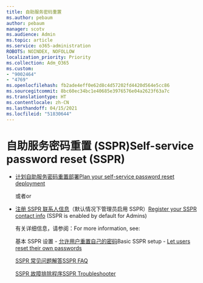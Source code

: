 ```yaml
---
title: 自助服务密码重置
ms.author: pebaum
author: pebaum
manager: scotv
ms.audience: Admin
ms.topic: article
ms.service: o365-administration
ROBOTS: NOINDEX, NOFOLLOW
localization_priority: Priority
ms.collection: Adm_O365
ms.custom:
- "9002464"
- "4769"
ms.openlocfilehash: fb2ade4eff0e62d8c4d57202fd4420d564e5cc86
ms.sourcegitcommit: 8bc60ec34bc1e40685e3976576e04a2623f63a7c
ms.translationtype: HT
ms.contentlocale: zh-CN
ms.lasthandoff: 04/15/2021
ms.locfileid: "51830644"
---
```

# <a name="self-service-password-reset-sspr"></a><span data-ttu-id="c7e25-102">自助服务密码重置 (SSPR)</span><span class="sxs-lookup"><span data-stu-id="c7e25-102">Self-service password reset (SSPR)</span></span>

- [<span data-ttu-id="c7e25-103">计划自助服务密码重置部署</span><span class="sxs-lookup"><span data-stu-id="c7e25-103">Plan your self-service password reset deployment</span></span>](https://go.microsoft.com/fwlink/?linkid=2142944)  

    <span data-ttu-id="c7e25-104">或者</span><span class="sxs-lookup"><span data-stu-id="c7e25-104">or</span></span>
- <span data-ttu-id="c7e25-105">[注册 SSPR 联系人信息](https://go.microsoft.com/fwlink/?linkid=849451)（默认情况下管理员启用 SSPR）</span><span class="sxs-lookup"><span data-stu-id="c7e25-105">[Register your SSPR contact info](https://go.microsoft.com/fwlink/?linkid=849451) (SSPR is enabled by default for Admins)</span></span>

    <span data-ttu-id="c7e25-106">有关详细信息，请参阅：</span><span class="sxs-lookup"><span data-stu-id="c7e25-106">For more information, see:</span></span>

    <span data-ttu-id="c7e25-107">基本 SSPR 设置 - [允许用户重置自己的密码](https://docs.microsoft.com/microsoft-365/admin/add-users/let-users-reset-passwords)</span><span class="sxs-lookup"><span data-stu-id="c7e25-107">Basic SSPR setup - [Let users reset their own passwords](https://docs.microsoft.com/microsoft-365/admin/add-users/let-users-reset-passwords)</span></span>

    [<span data-ttu-id="c7e25-108">SSPR 常见问题解答</span><span class="sxs-lookup"><span data-stu-id="c7e25-108">SSPR FAQ</span></span>](https://docs.microsoft.com/azure/active-directory/authentication/active-directory-passwords-faq)

    [<span data-ttu-id="c7e25-109">SSPR 故障排除程序</span><span class="sxs-lookup"><span data-stu-id="c7e25-109">SSPR Troubleshooter</span></span>](https://docs.microsoft.com/azure/active-directory/authentication/active-directory-passwords-troubleshoot)
